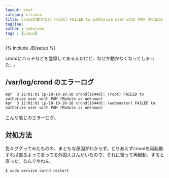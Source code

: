 ```yaml
---
layout: post
category : Linux
title: crondが動かない (root) FAILED to authorize user with PAM (Module is unknown)
tagline: 
author : sakuraba
tags : [Linux]
---
```

{% include JB/setup %}

crondにバッチなどを登録してあるんだけど、なぜか動かなくなってしまった…。

## /var/log/crond のエラーログ

```
Apr  3 12:01:01 ip-10-10-10-10 crond[16448]: (root) FAILED to authorize user with PAM (Module is unknown)
Apr  3 12:01:01 ip-10-10-10-10 crond[16449]: (webmaster) FAILED to authorize user with PAM (Module is unknown)
```

こんな感じのエラーログ。

## 対処方法

色々ググってみたものの、まともな原因がわからず。とりあえずcrondを再起動すれば直るよって言ってる外国人さんがいたので、それに習って再起動。すると直った。なんでやねん。

```
$ sudo service cornd restart
```